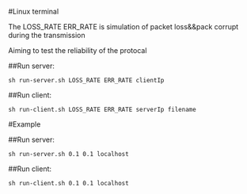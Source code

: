 

#Linux terminal

The LOSS_RATE ERR_RATE is simulation of packet loss&&pack corrupt during the transmission 

Aiming to test the reliability of the protocal

##Run server:

    sh run-server.sh LOSS_RATE ERR_RATE clientIp

##Run client:

    sh run-client.sh LOSS_RATE ERR_RATE serverIp filename

#Example

##Run server:

    sh run-server.sh 0.1 0.1 localhost

##Run client:

    sh run-client.sh 0.1 0.1 localhost
